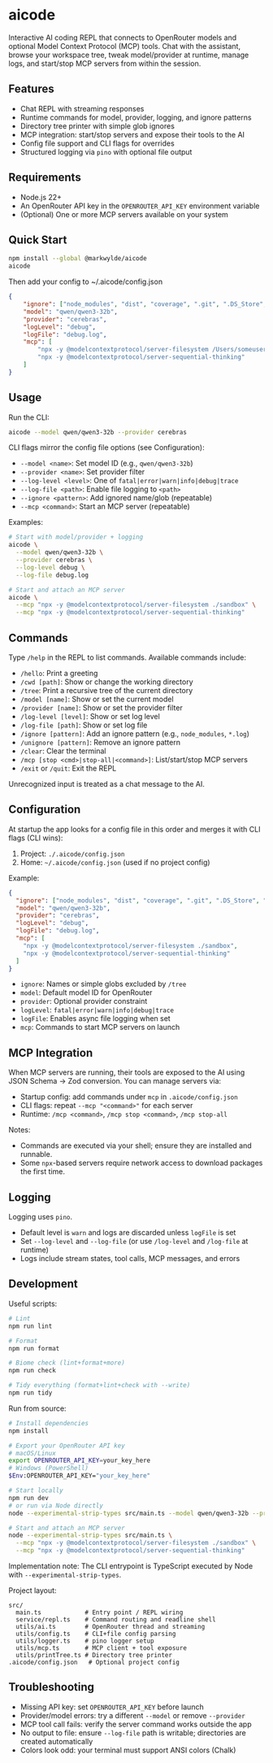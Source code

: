 # aicode

Interactive AI coding REPL that connects to OpenRouter models and optional Model Context Protocol (MCP) tools. Chat with the assistant, browse your workspace tree, tweak model/provider at runtime, manage logs, and start/stop MCP servers from within the session.

## Features

- Chat REPL with streaming responses
- Runtime commands for model, provider, logging, and ignore patterns
- Directory tree printer with simple glob ignores
- MCP integration: start/stop servers and expose their tools to the AI
- Config file support and CLI flags for overrides
- Structured logging via `pino` with optional file output

## Requirements

- Node.js 22+
- An OpenRouter API key in the `OPENROUTER_API_KEY` environment variable
- (Optional) One or more MCP servers available on your system

## Quick Start

```bash
npm install --global @markwylde/aicode
aicode
```

Then add your config to ~/.aicode/config.json

```json
{
	"ignore": ["node_modules", "dist", "coverage", ".git", ".DS_Store", "*.log"],
	"model": "qwen/qwen3-32b",
	"provider": "cerebras",
	"logLevel": "debug",
	"logFile": "debug.log",
	"mcp": [
		"npx -y @modelcontextprotocol/server-filesystem /Users/someuser/somefolder",
		"npx -y @modelcontextprotocol/server-sequential-thinking"
	]
}
```

## Usage

Run the CLI:

```bash
aicode --model qwen/qwen3-32b --provider cerebras
```

CLI flags mirror the config file options (see Configuration):

- `--model <name>`: Set model ID (e.g., `qwen/qwen3-32b`)
- `--provider <name>`: Set provider filter
- `--log-level <level>`: One of `fatal|error|warn|info|debug|trace`
- `--log-file <path>`: Enable file logging to `<path>`
- `--ignore <pattern>`: Add ignored name/glob (repeatable)
- `--mcp <command>`: Start an MCP server (repeatable)

Examples:

```bash
# Start with model/provider + logging
aicode \
  --model qwen/qwen3-32b \
  --provider cerebras \
  --log-level debug \
  --log-file debug.log

# Start and attach an MCP server
aicode \
  --mcp "npx -y @modelcontextprotocol/server-filesystem ./sandbox" \
  --mcp "npx -y @modelcontextprotocol/server-sequential-thinking"
```

## Commands

Type `/help` in the REPL to list commands. Available commands include:

- `/hello`: Print a greeting
- `/cwd [path]`: Show or change the working directory
- `/tree`: Print a recursive tree of the current directory
- `/model [name]`: Show or set the current model
- `/provider [name]`: Show or set the provider filter
- `/log-level [level]`: Show or set log level
- `/log-file [path]`: Show or set log file
- `/ignore [pattern]`: Add an ignore pattern (e.g., `node_modules`, `*.log`)
- `/unignore [pattern]`: Remove an ignore pattern
- `/clear`: Clear the terminal
- `/mcp [stop <cmd>|stop-all|<command>]`: List/start/stop MCP servers
- `/exit` or `/quit`: Exit the REPL

Unrecognized input is treated as a chat message to the AI.

## Configuration

At startup the app looks for a config file in this order and merges it with CLI flags (CLI wins):

1) Project: `./.aicode/config.json`
2) Home: `~/.aicode/config.json` (used if no project config)

Example:

```json
{
  "ignore": ["node_modules", "dist", "coverage", ".git", ".DS_Store", "*.log"],
  "model": "qwen/qwen3-32b",
  "provider": "cerebras",
  "logLevel": "debug",
  "logFile": "debug.log",
  "mcp": [
    "npx -y @modelcontextprotocol/server-filesystem ./sandbox",
    "npx -y @modelcontextprotocol/server-sequential-thinking"
  ]
}
```

- `ignore`: Names or simple globs excluded by `/tree`
- `model`: Default model ID for OpenRouter
- `provider`: Optional provider constraint
- `logLevel`: `fatal|error|warn|info|debug|trace`
- `logFile`: Enables async file logging when set
- `mcp`: Commands to start MCP servers on launch

## MCP Integration

When MCP servers are running, their tools are exposed to the AI using JSON Schema → Zod conversion. You can manage servers via:

- Startup config: add commands under `mcp` in `.aicode/config.json`
- CLI flags: repeat `--mcp "<command>"` for each server
- Runtime: `/mcp <command>`, `/mcp stop <command>`, `/mcp stop-all`

Notes:

- Commands are executed via your shell; ensure they are installed and runnable.
- Some `npx`-based servers require network access to download packages the first time.

## Logging

Logging uses `pino`.

- Default level is `warn` and logs are discarded unless `logFile` is set
- Set `--log-level` and `--log-file` (or use `/log-level` and `/log-file` at runtime)
- Logs include stream states, tool calls, MCP messages, and errors

## Development

Useful scripts:

```bash
# Lint
npm run lint

# Format
npm run format

# Biome check (lint+format+more)
npm run check

# Tidy everything (format+lint+check with --write)
npm run tidy
```

Run from source:

```bash
# Install dependencies
npm install

# Export your OpenRouter API key
# macOS/Linux
export OPENROUTER_API_KEY=your_key_here
# Windows (PowerShell)
$Env:OPENROUTER_API_KEY="your_key_here"

# Start locally
npm run dev
# or run via Node directly
node --experimental-strip-types src/main.ts --model qwen/qwen3-32b --provider cerebras

# Start and attach an MCP server
node --experimental-strip-types src/main.ts \
  --mcp "npx -y @modelcontextprotocol/server-filesystem ./sandbox" \
  --mcp "npx -y @modelcontextprotocol/server-sequential-thinking"
```

Implementation note: The CLI entrypoint is TypeScript executed by Node with `--experimental-strip-types`.

Project layout:

```
src/
  main.ts            # Entry point / REPL wiring
  service/repl.ts    # Command routing and readline shell
  utils/ai.ts        # OpenRouter thread and streaming
  utils/config.ts    # CLI+file config parsing
  utils/logger.ts    # pino logger setup
  utils/mcp.ts       # MCP client + tool exposure
  utils/printTree.ts # Directory tree printer
.aicode/config.json   # Optional project config
```

## Troubleshooting

- Missing API key: set `OPENROUTER_API_KEY` before launch
- Provider/model errors: try a different `--model` or remove `--provider`
- MCP tool call fails: verify the server command works outside the app
- No output to file: ensure `--log-file` path is writable; directories are created automatically
- Colors look odd: your terminal must support ANSI colors (Chalk)
